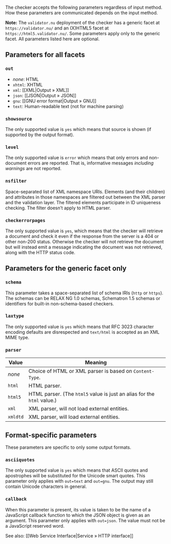 The checker accepts the following parameters regardless of input
method. How these parameters are communicated depends on the input
method.

**Note:** The `validator.nu` deployment of the checker has a generic facet at
`https://validator.nu/` and an (X)HTML5 facet at `https://html5.validator.nu/`.
Some parameters apply only to the generic facet. All parameters listed
here are optional.

## Parameters for all facets

### `out`

* *none*: HTML
* `xhtml`: XHTML
* `xml`: [[XML|Output » XML]]
* `json`: [[JSON|Output » JSON]]
* `gnu`: [[GNU error format|Output » GNU]]
* `text`: Human-readable text (not for machine parsing)

### `showsource`

The only supported value is `yes` which means that source is shown (if
supported by the output format).

### `level`

The only supported value is `error` which means that only errors and
non-document errors are reported. That is, informative messages
*including warnings* are not reported.

### `nsfilter`

Space-separated list of XML namespace URIs. Elements (and their
children) and attributes in those namespaces are filtered out between
the XML parser and the validation layer. The filtered elements
participate in ID uniqueness checking. The filter doesn’t apply to HTML
parser.

### `checkerrorpages`

The only supported value is `yes`, which means that the checker will
retrieve a document and check it even if the response from the server
is a 404 or other non-200 status. Otherwise the checker will not
retrieve the document but will instead emit a message indicating the
document was not retrieved, along with the HTTP status code.

## Parameters for the generic facet only

### `schema`

This parameter takes a space-separated list of schema IRIs (`http` or
`https`). The schemas can be RELAX NG 1.0 schemas, Schematron 1.5
schemas or identifiers for built-in non-schema-based checkers.

### `laxtype`

The only supported value is `yes` which means that RFC 3023 character
encoding defaults are disrespected and `text/html` is accepted as an XML
MIME type.

### `parser`

Value       | Meaning
----------- | -------
*none*      | Choice of HTML or XML parser is based on `Content-Type`.
`html`      | HTML parser.
`html5`     | HTML parser. (The `html5` value is just an alias for the `html` value.)
`xml`       | XML parser, will not load external entities.
`xmldtd`    | XML parser, will load external entities.

## Format-specific parameters

These parameters are specific to only some output formats.

### `asciiquotes`

The only supported value is `yes` which means that ASCII quotes and
apostrophes will be substituted for the Unicode smart quotes. This
parameter only applies with `out=text` and `out=gnu`. The output may
still contain Unicode characters in general.

### `callback`

When this parameter is present, its value is taken to be the name of a
JavaScript callback function to which the JSON object is given as an
argument. This parameter only applies with `out=json`. The value must
not be a JavaScript reserved word.

See also: [[Web Service Interface|Service » HTTP interface]]